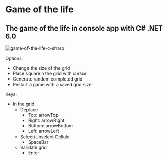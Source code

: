# Game of the life

## The game of the life in console app with C# .NET 6.0

![game-of-the-life-c-sharp](https://i.ibb.co/nbPQVkS/game-of-the-life-c-sharp.png)

Options: 

- Change the size of the grid
- Place square n the grid with cursor
- Generate random completed grid
- Restart a game with a saved grid size

Keys:

- In the grid
    - Deplace
        - Top: arrowTop
        - Right: arrowRight
        - Bottom: arrowBottom
        - Left: arrowLeft
    - Select/Unselect Cellule:
        - SpaceBar
    - Validate grid
        - Enter
